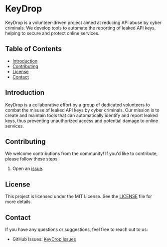 # KeyDrop

KeyDrop is a volunteer-driven project aimed at reducing API abuse by cyber criminals. We develop tools to automate the reporting of leaked API keys, helping to secure and protect online services.

## Table of Contents

- [Introduction](#introduction)
- [Contributing](#contributing)
- [License](#license)
- [Contact](#contact)

## Introduction

KeyDrop is a collaborative effort by a group of dedicated volunteers to combat the misuse of leaked API keys by cyber criminals. Our mission is to create and maintain tools that can automatically identify and report leaked keys, thus preventing unauthorized access and potential damage to online services.


## Contributing

We welcome contributions from the community! If you'd like to contribute, please follow these steps:

1. Open an [issue](https://github.com/KeyDrop-io/README/issues).

## License

This project is licensed under the MIT License. See the [LICENSE](LICENSE) file for more details.

## Contact

If you have any questions or suggestions, feel free to reach out to us:

- GitHub Issues: [KeyDrop Issues](https://github.com/KeyDrop-io/README/issues)


